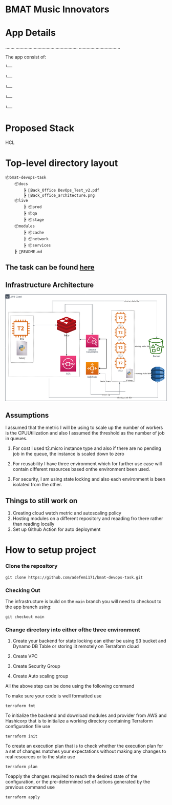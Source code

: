 # BMAT Music Innovators



# App Details
.......
................................................
................................

The app consist of:

    └──

    └──

    └──

    └──

    └──


# Proposed Stack

HCL 


# Top-level directory layout

    📦bmat-devops-task
        📦docs
            ┣ 📜Back_Office DevOps_Test_v2.pdf
            ┣ 📜Back_office_architecture.png
        📦live
            ┣ 📦prod
            ┣ 📦qa
            ┣ 📦stage
        📦modules
            ┣ 📦cache
            ┣ 📦network
            ┣ 📦services
        ┣ 📜README.md


## The task can be found [here](https://github.com/adefemi171/bmat-devops-task/blob/main/docs/Back_Office%20DevOps_Test_v2.pdf)

## Infrastructure Architecture
![](docs/Back_office_architecture.png?raw=true)


## Assumptions
I assumed that the metric I will be using to scale up the number of workers is the CPUUtilization and also I assumed the threshold as the number of job in queues.

1. For cost I used t2.micro instance type and also if there are no pending job in the queue, the instance is scaled down to zero

2. For reusability I have three environment which for further use case will contain different resources based onthe environment been used.

3. For security, I am using state locking and also each environment is been isolated from the other.

## Things to still work on
1. Creating cloud watch metric and autoscaling policy
2. Hosting modules on a different repository and reaading fro there rather than reading locally
3. Set up Github Action for auto deployment

# How to setup project

### Clone the repository 

```
git clone https://github.com/adefemi171/bmat-devops-task.git
```
### Checking Out
The infrastructure is build on the ``` main ``` branch you will need to checkout to the app branch using:

```
git checkout main
```

### Change directory into either ofthe three environment

1. Create your backend for state locking can either be using S3 bucket and Dynamo DB Table or storing iit remotely on Terraform cloud

2. Create VPC

3. Create Security Group

4. Create Auto scaling group

All the above step can be done using the following command

To make sure your code is well formatted use

```
terraform fmt
```

To initialize the backend and download modules and provider from AWS and Hashicorp that is to initialize a working directory containing Terraform configuration file use

```
terraform init
```

To create an execution plan that is to check whether the execution plan for a set of changes matches your expectations without making any changes to real resources or to the state use

```
terraform plan
```

Toapply the changes required to reach the desired state of the configuration, or the pre-determined set of actions generated by the previous command use

```
terraform apply
```

